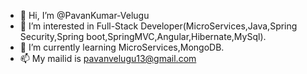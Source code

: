 - 👋 Hi, I’m @PavanKumar-Velugu
- 👀 I’m interested in Full-Stack Developer(MicroServices,Java,Spring Security,Spring boot,SpringMVC,Angular,Hibernate,MySql).
- 🌱 I’m currently learning MicroServices,MongoDB.
- 📫 My mailid is pavanvelugu13@gmail.com

<!---
PavanKumar-Velugu/PavanKumar-Velugu is a ✨ special ✨ repository because its `README.md` (this file) appears on your GitHub profile.
You can click the Preview link to take a look at your changes.
--->
